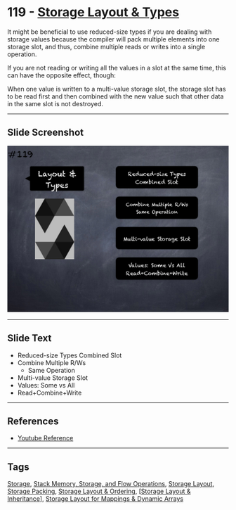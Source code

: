 # 119 - [Storage Layout & Types](Storage%20Layout%20&%20Types.md)
It might be beneficial to use reduced-size types if you are dealing with storage values because the compiler will pack multiple elements into one storage slot, and thus, combine multiple reads or writes into a single operation.

If you are not reading or writing all the values in a slot at the same time, this can have the opposite effect, though: 

When one value is written to a multi-value storage slot, the storage slot has to be read first and then combined with the new value such that other data in the same slot is not destroyed.
___
## Slide Screenshot
![119.png](../../images/solidity201/119.png)
___
## Slide Text
- Reduced-size Types Combined Slot
- Combine Multiple R/Ws
	- Same Operation
- Multi-value Storage Slot
- Values: Some vs All
- Read+Combine+Write
___
## References
- [Youtube Reference](https://youtu.be/3bFgsmsQXrE?t=1349)
___
## Tags
[Storage](../1.%20Ethereum101/Storage.md), [Stack Memory, Storage, and Flow Operations](../1.%20Ethereum101/Stack%20Memory,%20Storage,%20and%20Flow%20Operations.md), [Storage Layout](Storage%20Layout.md), [Storage Packing](Storage%20Packing.md), [Storage Layout & Ordering](Storage%20Layout%20&%20Ordering.md), [[Storage Layout & Inheritance](Storage%20Layout%20&%20Inheritance.md)], [Storage Layout for Mappings & Dynamic Arrays](Storage%20Layout%20for%20Mappings%20&%20Dynamic%20Arrays.md)